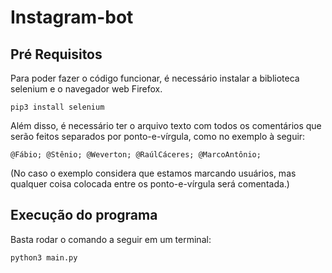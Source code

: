 # Instagram-bot

<h2>Pré Requisitos</h2>

Para poder fazer o código funcionar, é necessário instalar a biblioteca selenium e o navegador web Firefox.
    
    pip3 install selenium

Além disso, é necessário ter o arquivo texto com todos os comentários que serão feitos separados por ponto-e-vírgula, como no exemplo à seguir:
   
    @Fábio; @Stênio; @Weverton; @RaúlCáceres; @MarcoAntônio;

(No caso o exemplo considera que estamos marcando usuários, mas qualquer coisa colocada entre os ponto-e-vírgula será comentada.)

<h2>Execução do programa</h2>
Basta rodar o comando a seguir em um terminal:

    python3 main.py
